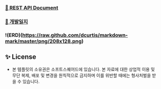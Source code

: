 ### [📌 REST API Document](https://docs.google.com/spreadsheets/d/1TeAeIDtzef-hDKOFdG06UFdos7LF6dbHVB4kgiGm3AY/edit#gid=0)

### [📌 개발일지](https://juniper-drawer-723.notion.site/Han-e948899e64c34386bea42c226b64d574)

### !(ERD)(https://raw.github.com/dcurtis/markdown-mark/master/png/208x128.png)
## ✨ License
- 본 템플릿의 소유권은 소프트스퀘어드에 있습니다. 본 자료에 대한 상업적 이용 및 무단 복제, 배포 및 변경을 원칙적으로 금지하며 이를 위반할 때에는 형사처벌을 받을 수 있습니다.
